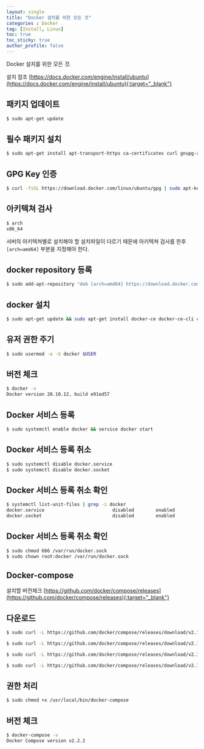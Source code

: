```yaml
---
layout: single
title: "Docker 설치를 위한 모든 것"
categories : Docker
tag: [Install, Linux]
toc: true
toc_sticky: true
author_profile: false
---
```


Docker 설치를 위한 모든 것.

설치 참조 [https://docs.docker.com/engine/install/ubuntu](https://docs.docker.com/engine/install/ubuntu){:target="_blank"}

## 패키지 업데이트
```bash
$ sudo apt-get update
```

## 필수 패키지 설치
```bash
$ sudo apt-get install apt-transport-https ca-certificates curl gnupg-agent software-properties-common
```

## GPG Key 인증
```bash
$ curl -fsSL https://download.docker.com/linux/ubuntu/gpg | sudo apt-key add -
```

## 아키텍쳐 검사
```bash
$ arch
x86_64
```
서버의 아키텍쳐별로 설치해야 할 설치파일이 다르기 때문에 아키텍쳐 검사를 한후 `[arch=amd64]` 부분을 지정해야 한다.

## docker repository 등록
```bash
$ sudo add-apt-repository "deb [arch=amd64] https://download.docker.com/linux/ubuntu $(lsb_release -cs) stable"
```

## docker 설치
```bash
$ sudo apt-get update && sudo apt-get install docker-ce docker-ce-cli containerd.io
```

## 유저 권한 주기
```bash
$ sudo usermod -a -G docker $USER
```

## 버전 체크
```bash
$ docker -v
Docker version 20.10.12, build e91ed57
```

## Docker 서비스 등록
```bash
$ sudo systemctl enable docker && service docker start
```

## Docker 서비스 등록 취소
```bash
$ sudo systemctl disable docker.service
$ sudo systemctl disable docker.socket
```

## Docker 서비스 등록 취소 확인
```bash
$ systemctl list-unit-files | grep -i docker
docker.service                         disabled        enabled      
docker.socket                          disabled        enabled  
```

## Docker 서비스 등록 취소 확인
```bash
$ sudo chmod 666 /var/run/docker.sock
$ sudo chown root:docker /var/run/docker.sock
```

## Docker-compose
설치할 버전체크 [https://github.com/docker/compose/releases](https://github.com/docker/compose/releases){:target="_blank"}


## 다운로드
```bash
$ sudo curl -L https://github.com/docker/compose/releases/download/v2.16.0/docker-compose-`uname -s`-`uname -m` -o /usr/local/bin/docker-compose

$ sudo curl -L https://github.com/docker/compose/releases/download/v2.15.1/docker-compose-`uname -s`-`uname -m` -o /usr/local/bin/docker-compose

$ sudo curl -L https://github.com/docker/compose/releases/download/v2.12.2/docker-compose-`uname -s`-`uname -m` -o /usr/local/bin/docker-compose

$ sudo curl -L https://github.com/docker/compose/releases/download/v2.10.2/docker-compose-`uname -s`-`uname -m` -o /usr/local/bin/docker-compose
```

## 권한 처리
```bash
$ sudo chmod +x /usr/local/bin/docker-compose
```

## 버전 체크
```bash
$ docker-compose -v
Docker Compose version v2.2.2
```